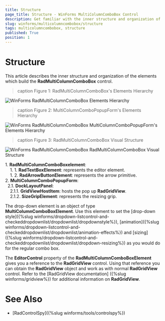 ```yaml
---
title: Structure
page_title: Structure - WinForms MultiColumnComboBox Control
description: Get familiar with the inner structure and organization of the elements which build the WinForms MultiColumnComboBox.
slug: winforms/multicolumncombobox/structure
tags: multicolumncombobox, structure
published: True
position: 1 
---
```


# Structure

This article describes the inner structure and organization of the elements which build the **RadMultiColumnComboBox** control.

>caption Figure 1: RadMultiColumnComboBox's Elements Hierarchy

![WinForms RadMultiColumnComboBox Elements Hierarchy](images/multicolumncombobox-structure001.png)

>caption Figure 2: MultiColumnComboPopupForm's Elements Hierarchy

![WinForms RadMultiColumnComboBox MultiColumnComboPopupForm's Elements Hierarchy](images/multicolumncombobox-structure002.png)
        
>caption Figure 3: RadMultiColumnComboBox Visual Structure

![WinForms RadMultiColumnComboBox RadMultiColumnComboBox Visual Structure](images/multicolumncombobox-structure003.png)

1\. **RadMultiColumnComboBoxelement**:    
&nbsp;&nbsp;&nbsp;&nbsp;1\. 1\. **RadTextBoxElement**: represents the editor element.   
&nbsp;&nbsp;&nbsp;&nbsp;1\. 2\. **RadArrowButtonElement**: represents the arrow primitive.  
2\. **MultiColumnComboPopupForm**:        
&nbsp;&nbsp;2\.1\. **DockLayoutPanel**:    
&nbsp;&nbsp;&nbsp;&nbsp;2\.1\.1\. **GridViewHostItem**: hosts the pop up **RadGridView**.   
&nbsp;&nbsp;&nbsp;&nbsp;2\.1\.2\. **SizeGripElement**: represents the resizing grip.

The drop-down element is an object of type __MultiColumnComboBoxElement__. Use this element to set the [drop-down style]({%slug winforms/dropdown-listcontrol-and-checkeddropdownlist/dropdownlist/dropdownstyle%}), [animation]({%slug winforms/dropdown-listcontrol-and-checkeddropdownlist/dropdownlist/animation-effects%}) and [sizing]({%slug winforms/dropdown-listcontrol-and-checkeddropdownlist/dropdownlist/dropdown-resizing%}) as you would do for the regular combo box.  

The __EditorControl__ property of the __RadMultiColumnComboBoxElement__ gives you a reference to the __RadGridView__ control. Using that reference you can obtain the **RadGridView** object and work as with normal **RadGridView** control. Refer to the [RadGridView documentation] ({%slug winforms/gridview%}) for additional information on **RadGridView**.

# See Also

* [RadControlSpy]({%slug winforms/tools/controlspy%})




